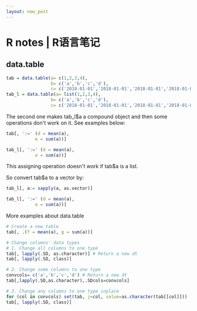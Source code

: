 ```yaml
---
layout: new_post
---
```


# R notes | R语言笔记
## data.table
```R
tab = data.table(a= c(1,2,3,4),
                 b= c('a','b','c','d'),
                 c= c('2018-01-01','2018-01-01','2018-01-01','2018-01-01'))
tab_l = data.table(a= list(1,2,3,4),
                 b= c('a','b','c','d'),
                 c= c('2018-01-01','2018-01-01','2018-01-01','2018-01-01'))
```

The second one makes tab_l$a a compound object and then some operations don't work on it. See examples below:

```R
tab[, ':=' (d = mean(a),
           e = sum(a))]

tab_l[, ':=' (d = mean(a),
           e = sum(a))]
```
This assigning operation doesn't work if tab$a is a list.  

So convert tab$a to a vector by:
```R
tab_l[, a:= sapply(a, as.vector)]

tab_l[, ':=' (d = mean(a),
           e = sum(a))]
```

More examples about data.table
```R
# Create a new table
tab[, .(f = mean(a), g = sum(a))]

# Change columns' data types
# 1. Change all columns to one type
tab[, lapply(.SD, as.character)] # Return a new dt
tab[, lapply(.SD, class)]

# 2. Change some columns to one type
convcols= c('a','b','c','d') # Return a new dt
tab[,lapply(.SD,as.character),.SDcols=convcols]

# 3. Change any columns to one type inplace
for (col in convcols) set(tab, j=col, value=as.character(tab[[col]]))
tab[, lapply(.SD, class)]


```